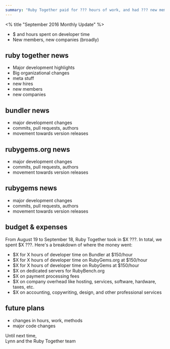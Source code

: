 ```yaml
---
summary: "Ruby Together paid for ??? hours of work, and had ??? new members join. This month we ???"
---
```


<% title "September 2016 Monthly Update" %>

* $ and hours spent on developer time
* New members, new companies (broadly)

## ruby together news

* Major development highlights
* Big organizational changes
* meta stuff
* new hires
* new members
* new companies

## bundler news

* major development changes
* commits, pull requests, authors
* movement towards version releases

## rubygems.org news

* major development changes
* commits, pull requests, authors
* movement towards version releases

## rubygems news

* major development changes
* commits, pull requests, authors
* movement towards version releases

## budget & expenses

From August 19 to September 18, Ruby Together took in $X ???. In total, we spent $X ???. Here's a breakdown of where the money went:

* $X for X hours of developer time on Bundler at $150/hour
* $X for X hours of developer time on RubyGems.org at $150/hour
* $X for X hours of developer time on RubyGems at $150/hour
* $X on dedicated servers for RubyBench.org
* $X on payment processing fees
* $X on company overhead like hosting, services, software, hardware, taxes, etc.
* $X on accounting, copywriting, design, and other professional services

## future plans

* changes in hours, work, methods
* major code changes

Until next time,<br>
Lynn and the Ruby Together team
